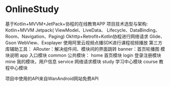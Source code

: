# OnlineStudy
基于Kotlin+MVVM+JetPack+协程的在线教育APP
项目技术选型与架构:
Kotlin+MVVM
Jetpack( ViewModel、LiveData、 Lifecycle、DataBinding、Room、Navigation、Paging)
Okhttp+Retrofit+Kotlin协程进行网络请求
Glide、Gson
WebView、Exoplayer
使用阿里云视频点播SDK进行课程视频播放
第三方库辅助工具：
ARouter：解决组件间、模块间的界面跳转
banner：首页轮播图
模块说明
app 入口模块
common 公共模块：
home 首页模块
login 登录注册模块
mine 我的模块，用户信息
service 网络请求模块
study 学习中心模块
course 教程中心模块


项目中使用的API来自WanAndroid网站免费API

